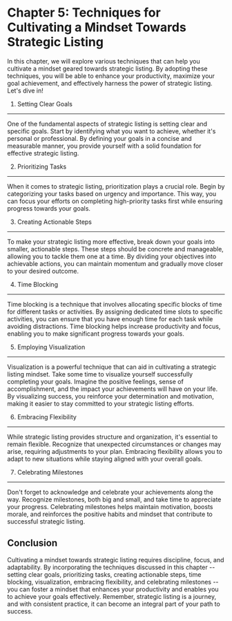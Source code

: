Chapter 5: Techniques for Cultivating a Mindset Towards Strategic Listing
=========================================================================

In this chapter, we will explore various techniques that can help you cultivate a mindset geared towards strategic listing. By adopting these techniques, you will be able to enhance your productivity, maximize your goal achievement, and effectively harness the power of strategic listing. Let's dive in!

1. Setting Clear Goals
----------------------

One of the fundamental aspects of strategic listing is setting clear and specific goals. Start by identifying what you want to achieve, whether it's personal or professional. By defining your goals in a concise and measurable manner, you provide yourself with a solid foundation for effective strategic listing.

2. Prioritizing Tasks
---------------------

When it comes to strategic listing, prioritization plays a crucial role. Begin by categorizing your tasks based on urgency and importance. This way, you can focus your efforts on completing high-priority tasks first while ensuring progress towards your goals.

3. Creating Actionable Steps
----------------------------

To make your strategic listing more effective, break down your goals into smaller, actionable steps. These steps should be concrete and manageable, allowing you to tackle them one at a time. By dividing your objectives into achievable actions, you can maintain momentum and gradually move closer to your desired outcome.

4. Time Blocking
----------------

Time blocking is a technique that involves allocating specific blocks of time for different tasks or activities. By assigning dedicated time slots to specific activities, you can ensure that you have enough time for each task while avoiding distractions. Time blocking helps increase productivity and focus, enabling you to make significant progress towards your goals.

5. Employing Visualization
--------------------------

Visualization is a powerful technique that can aid in cultivating a strategic listing mindset. Take some time to visualize yourself successfully completing your goals. Imagine the positive feelings, sense of accomplishment, and the impact your achievements will have on your life. By visualizing success, you reinforce your determination and motivation, making it easier to stay committed to your strategic listing efforts.

6. Embracing Flexibility
------------------------

While strategic listing provides structure and organization, it's essential to remain flexible. Recognize that unexpected circumstances or changes may arise, requiring adjustments to your plan. Embracing flexibility allows you to adapt to new situations while staying aligned with your overall goals.

7. Celebrating Milestones
-------------------------

Don't forget to acknowledge and celebrate your achievements along the way. Recognize milestones, both big and small, and take time to appreciate your progress. Celebrating milestones helps maintain motivation, boosts morale, and reinforces the positive habits and mindset that contribute to successful strategic listing.

Conclusion
----------

Cultivating a mindset towards strategic listing requires discipline, focus, and adaptability. By incorporating the techniques discussed in this chapter -- setting clear goals, prioritizing tasks, creating actionable steps, time blocking, visualization, embracing flexibility, and celebrating milestones -- you can foster a mindset that enhances your productivity and enables you to achieve your goals effectively. Remember, strategic listing is a journey, and with consistent practice, it can become an integral part of your path to success.
